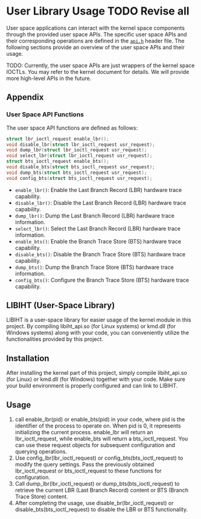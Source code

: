 # User Library Usage TODO Revise all

User space applications can interact with the kernel space components through the provided user space APIs. The specific user space APIs and their corresponding operations are defined in the [`api.h`](../../lib/commons/api.h) header file. The following sections provide an overview of the user space APIs and their usage.

TODO: Currently, the user space APIs are just wrappers of the kernel space IOCTLs. You may refer to the kernel document for details. We will provide more high-level APIs in the future.

## Appendix

### User Space API Functions

The user space API functions are defined as follows:

```c
struct lbr_ioctl_request enable_lbr();
void disable_lbr(struct lbr_ioctl_request usr_request);
void dump_lbr(struct lbr_ioctl_request usr_request);
void select_lbr(struct lbr_ioctl_request usr_request);
struct bts_ioctl_request enable_bts();
void disable_bts(struct bts_ioctl_request usr_request);
void dump_bts(struct bts_ioctl_request usr_request);
void config_bts(struct bts_ioctl_request usr_request);
```

- `enable_lbr()`: Enable the Last Branch Record (LBR) hardware trace capability.
- `disable_lbr()`: Disable the Last Branch Record (LBR) hardware trace capability.
- `dump_lbr()`: Dump the Last Branch Record (LBR) hardware trace information.
- `select_lbr()`: Select the Last Branch Record (LBR) hardware trace information.
- `enable_bts()`: Enable the Branch Trace Store (BTS) hardware trace capability.
- `disable_bts()`: Disable the Branch Trace Store (BTS) hardware trace capability.
- `dump_bts()`: Dump the Branch Trace Store (BTS) hardware trace information.
- `config_bts()`: Configure the Branch Trace Store (BTS) hardware trace capability.

## LIBIHT (User-Space Library)
LIBIHT is a user-space library for easier usage of the kernel module in this project. By compiling libiht_api.so (for Linux systems) or kmd.dll (for Windows systems) along with your code, you can conveniently utilize the functionalities provided by this project.

## Installation
After installing the kernel part of this project, simply compile libiht_api.so (for Linux) or kmd.dll (for Windows) together with your code. Make sure your build environment is properly configured and can link to LIBIHT.

## Usage
1.  call enable_lbr(pid) or enable_bts(pid) in your code, where pid is the identifier of the process to operate on. When pid is 0, it represents initializing the current process. enable_lbr will return an lbr_ioctl_request, while enable_bts will return a bts_ioctl_request. You can use these request objects for subsequent configuration and querying operations.
1. Use config_lbr(lbr_ioctl_request) or config_bts(bts_ioctl_request) to modify the query settings. Pass the previously obtained lbr_ioctl_request or bts_ioctl_request to these functions for configuration.
1. Call dump_lbr(lbr_ioctl_request) or dump_bts(bts_ioctl_request) to retrieve the current LBR (Last Branch Record) content or BTS (Branch Trace Store) content.
1. After completing the usage, use disable_br(lbr_ioctl_request) or disable_bts(bts_ioctl_request) to disable the LBR or BTS functionality.
